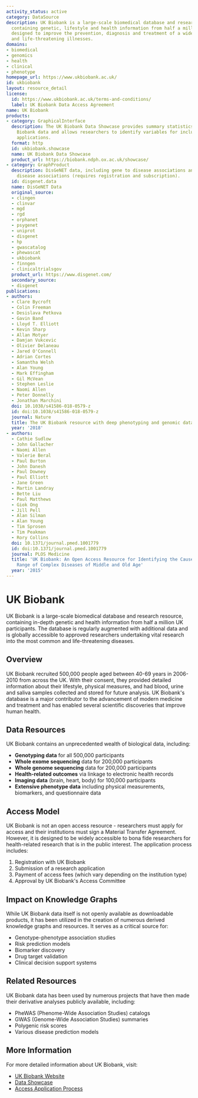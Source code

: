 ```yaml
---
activity_status: active
category: DataSource
description: UK Biobank is a large-scale biomedical database and research resource
  containing genetic, lifestyle and health information from half a million UK participants,
  designed to improve the prevention, diagnosis and treatment of a wide range of serious
  and life-threatening illnesses.
domains:
- biomedical
- genomics
- health
- clinical
- phenotype
homepage_url: https://www.ukbiobank.ac.uk/
id: ukbiobank
layout: resource_detail
license:
  id: https://www.ukbiobank.ac.uk/terms-and-conditions/
  label: UK Biobank Data Access Agreement
name: UK Biobank
products:
- category: GraphicalInterface
  description: The UK Biobank Data Showcase provides summary statistics of all UK
    Biobank data and allows researchers to identify variables for inclusion in research
    applications.
  format: http
  id: ukbiobank.showcase
  name: UK Biobank Data Showcase
  product_url: https://biobank.ndph.ox.ac.uk/showcase/
- category: GraphProduct
  description: DisGeNET data, including gene to disease associations and variant to
    disease associations (requires registration and subscription).
  id: disgenet.data
  name: DisGeNET Data
  original_source:
  - clingen
  - clinvar
  - mgd
  - rgd
  - orphanet
  - psygenet
  - uniprot
  - disgenet
  - hp
  - gwascatalog
  - phewascat
  - ukbiobank
  - finngen
  - clinicaltrialsgov
  product_url: https://www.disgenet.com/
  secondary_source:
  - disgenet
publications:
- authors:
  - Clare Bycroft
  - Colin Freeman
  - Desislava Petkova
  - Gavin Band
  - Lloyd T. Elliott
  - Kevin Sharp
  - Allan Motyer
  - Damjan Vukcevic
  - Olivier Delaneau
  - Jared O'Connell
  - Adrian Cortes
  - Samantha Welsh
  - Alan Young
  - Mark Effingham
  - Gil McVean
  - Stephen Leslie
  - Naomi Allen
  - Peter Donnelly
  - Jonathan Marchini
  doi: 10.1038/s41586-018-0579-z
  id: doi:10.1038/s41586-018-0579-z
  journal: Nature
  title: The UK Biobank resource with deep phenotyping and genomic data
  year: '2018'
- authors:
  - Cathie Sudlow
  - John Gallacher
  - Naomi Allen
  - Valerie Beral
  - Paul Burton
  - John Danesh
  - Paul Downey
  - Paul Elliott
  - Jane Green
  - Martin Landray
  - Bette Liu
  - Paul Matthews
  - Giok Ong
  - Jill Pell
  - Alan Silman
  - Alan Young
  - Tim Sprosen
  - Tim Peakman
  - Rory Collins
  doi: 10.1371/journal.pmed.1001779
  id: doi:10.1371/journal.pmed.1001779
  journal: PLOS Medicine
  title: 'UK Biobank: An Open Access Resource for Identifying the Causes of a Wide
    Range of Complex Diseases of Middle and Old Age'
  year: '2015'
---
```

# UK Biobank

UK Biobank is a large-scale biomedical database and research resource, containing in-depth genetic and health information from half a million UK participants. The database is regularly augmented with additional data and is globally accessible to approved researchers undertaking vital research into the most common and life-threatening diseases.

## Overview

UK Biobank recruited 500,000 people aged between 40-69 years in 2006-2010 from across the UK. With their consent, they provided detailed information about their lifestyle, physical measures, and had blood, urine and saliva samples collected and stored for future analysis. UK Biobank's database is a major contributor to the advancement of modern medicine and treatment and has enabled several scientific discoveries that improve human health.

## Data Resources

UK Biobank contains an unprecedented wealth of biological data, including:

- **Genotyping data** for all 500,000 participants
- **Whole exome sequencing** data for 200,000 participants
- **Whole genome sequencing** data for 200,000 participants
- **Health-related outcomes** via linkage to electronic health records
- **Imaging data** (brain, heart, body) for 100,000 participants
- **Extensive phenotype data** including physical measurements, biomarkers, and questionnaire data

## Access Model

UK Biobank is not an open access resource - researchers must apply for access and their institutions must sign a Material Transfer Agreement. However, it is designed to be widely accessible to bona fide researchers for health-related research that is in the public interest. The application process includes:

1. Registration with UK Biobank
2. Submission of a research application
3. Payment of access fees (which vary depending on the institution type)
4. Approval by UK Biobank's Access Committee

## Impact on Knowledge Graphs

While UK Biobank data itself is not openly available as downloadable products, it has been utilized in the creation of numerous derived knowledge graphs and resources. It serves as a critical source for:

- Genotype-phenotype association studies
- Risk prediction models
- Biomarker discovery
- Drug target validation
- Clinical decision support systems

## Related Resources

UK Biobank data has been used by numerous projects that have then made their derivative analyses publicly available, including:

- PheWAS (Phenome-Wide Association Studies) catalogs
- GWAS (Genome-Wide Association Studies) summaries
- Polygenic risk scores
- Various disease prediction models

## More Information

For more detailed information about UK Biobank, visit:
- [UK Biobank Website](https://www.ukbiobank.ac.uk/)
- [Data Showcase](https://biobank.ndph.ox.ac.uk/showcase/)
- [Access Application Process](https://www.ukbiobank.ac.uk/enable-your-research/apply-for-access)